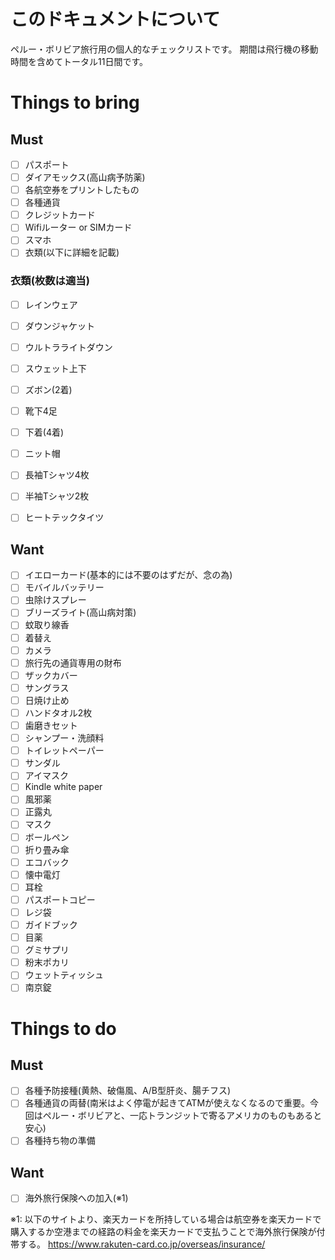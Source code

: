 # このドキュメントについて
ペルー・ボリビア旅行用の個人的なチェックリストです。
期間は飛行機の移動時間を含めてトータル11日間です。

# Things to bring
## Must
- [ ] パスポート
- [ ] ダイアモックス(高山病予防薬)
- [ ] 各航空券をプリントしたもの
- [ ] 各種通貨
- [ ] クレジットカード
- [ ] Wifiルーター or SIMカード
- [ ] スマホ
- [ ] 衣類(以下に詳細を記載)

### 衣類(枚数は適当)
- [ ] レインウェア
- [ ] ダウンジャケット
- [ ] ウルトラライトダウン
- [ ] スウェット上下
- [ ] ズボン(2着)
- [ ] 靴下4足
- [ ] 下着(4着)
- [ ] ニット帽
- [ ] 長袖Tシャツ4枚
- [ ] 半袖Tシャツ2枚
- [ ] ヒートテックタイツ


## Want
- [ ] イエローカード(基本的には不要のはずだが、念の為)
- [ ] モバイルバッテリー
- [ ] 虫除けスプレー
- [ ] ブリーズライト(高山病対策)
- [ ] 蚊取り線香
- [ ] 着替え
- [ ] カメラ
- [ ] 旅行先の通貨専用の財布
- [ ] ザックカバー
- [ ] サングラス
- [ ] 日焼け止め
- [ ] ハンドタオル2枚
- [ ] 歯磨きセット
- [ ] シャンプー・洗顔料
- [ ] トイレットペーパー
- [ ] サンダル
- [ ] アイマスク
- [ ] Kindle white paper
- [ ] 風邪薬
- [ ] 正露丸
- [ ] マスク
- [ ] ボールペン
- [ ] 折り畳み傘
- [ ] エコバック
- [ ] 懐中電灯
- [ ] 耳栓
- [ ] パスポートコピー
- [ ] レジ袋
- [ ] ガイドブック
- [ ] 目薬
- [ ] グミサプリ
- [ ] 粉末ポカリ
- [ ] ウェットティッシュ
- [ ] 南京錠

# Things to do
## Must
- [ ] 各種予防接種(黄熱、破傷風、A/B型肝炎、腸チフス)
- [ ] 各種通貨の両替(南米はよく停電が起きてATMが使えなくなるので重要。今回はペルー・ボリビアと、一応トランジットで寄るアメリカのものもあると安心)
- [ ] 各種持ち物の準備

## Want
- [ ] 海外旅行保険への加入(※1)



※1: 以下のサイトより、楽天カードを所持している場合は航空券を楽天カードで購入するか空港までの経路の料金を楽天カードで支払うことで海外旅行保険が付帯する。
https://www.rakuten-card.co.jp/overseas/insurance/



